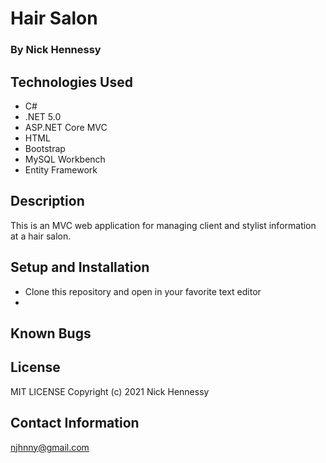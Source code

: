# Hair Salon

### By Nick Hennessy

## Technologies Used

* C#
* .NET 5.0
* ASP.NET Core MVC
* HTML 
* Bootstrap
* MySQL Workbench
* Entity Framework

## Description
This is an MVC web application for managing client and stylist information at a hair salon.

## Setup and Installation
* Clone this repository and open in your favorite text editor
*
## Known Bugs

## License
MIT LICENSE
Copyright (c) 2021 Nick Hennessy

## Contact Information
njhnny@gmail.com